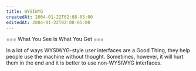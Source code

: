 ```yaml
---
title: WYSIWYG
createdAt: 2004-01-22T02:08-05:00
editedAt: 2004-01-22T02:08-05:00
---
```


=== What You See Is What You Get ===

In a lot of ways WYSIWYG-style user interfaces are a Good Thing, they help people use the machine without thought. Sometimes, however, it will hurt them in the end and it is better to use non-WYSIWYG interfaces.

